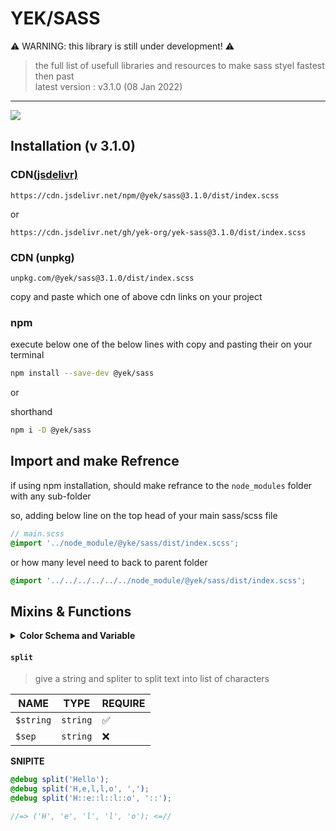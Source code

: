 # YEK/SASS

⚠️ WARNING: this library is still under development! ⚠️

> the full list of usefull libraries and resources to make sass styel fastest then past\
> latest version : v3.1.0 (08 Jan 2022)

----

[![](https://data.jsdelivr.com/v1/package/npm/@yek/sass/badge)](https://www.jsdelivr.com/package/npm/@yek/sass)

## Installation (v 3.1.0)

<h3>CDN<a href="https://www.jsdelivr.com/package/npm/@yek/sass">(jsdelivr)</a></h3>

``` https
https://cdn.jsdelivr.net/npm/@yek/sass@3.1.0/dist/index.scss
```

or

``` https
https://cdn.jsdelivr.net/gh/yek-org/yek-sass@3.1.0/dist/index.scss
```

### CDN (unpkg)

``` https
unpkg.com/@yek/sass@3.1.0/dist/index.scss
```

<p>copy and paste which one of above cdn links on your project</p>

### npm

<p>execute below one of the below lines with copy and pasting their on your terminal</p>

``` bash
npm install --save-dev @yek/sass
```

or

shorthand

``` bash
npm i -D @yek/sass
```

## Import and make Refrence

if using npm installation, should make refrance to the `node_modules` folder
with any sub-folder

so, adding below line on the top head of your main sass/scss file

```scss
// main.scss 
@import '../node_module/@yke/sass/dist/index.scss';
```

or how many level need to back to parent folder

```scss
@import '../../../../../../node_module/@yek/sass/dist/index.scss';
```

## Mixins & Functions

<details>
  <summary id="color-schema"><strong>Color Schema and Variable</strong></summary>
  
  <p>
    in this library we use variable color schema. so, that meant in yek-scss functions and mixins available to making this task easy.
  </p>

  <h4>Create Color Schema (Sass Variable system)</h4>
> this feature under wirtten and not tested

  <p>in this case we syncing sass variable with css variable (custom property) and this featuer just availbe to using native color function who can use with css variables<br />

  to working scss variable, should assigning before `clear-root` and `set-root` mixins
  </p>

  <table>
    <thead>
      <tr><th colspan="2">pre-built variables</th></tr>
      <tr><th>SASS Syntax</th><th>CSS Syntax</th></tr>
    </thead>
    <tbody>
      <tr>
        <td>`$color-primary`</td>
        <td>`--color-primary`</td>
      </tr>
      <tr>
        <td>`$color-secondary`</td>
        <td>`--color-secondary`</td>
      </tr>
      <tr>
        <td>`$color-white`</td>
        <td>`--color-white`</td>
      </tr>
      <tr>
        <td>`$color-black`</td>
        <td>`--color-black`</td>
      </tr>
      <tr>
        <td>`$color-gray`</td>
        <td>`--color-gray`</td>
      </tr>
      <tr>
        <td>`$color-light-gray`</td>
        <td>`--color-light-gray`</td>
      </tr>
      <tr>
        <td>`$font-family`</td>
        <td>`--font-family`</td>
      </tr>
      <tr>
        <td colspan="2">if you have any variable should be in pre-built variable as schema, you can forking on github and making PR's or Issues on <a href="https://github.com/yek-org/yek-sass">@yek/sass repo</a>
      </tr>
    </tbody>
  </table>

  <p> Now, We using `clear-root` mixin to reset and normilize the defautl css styles and then using `set-root` mixin to setup and assign custom css variable as root level on `:root` selector</p>

  <details>
    <summary><strong>Code Syntax</strong></summary>


  <strong>Sass Syntax</strong>

  ```scss
  // custom or schema scss variable in here...
  @include clear-root();

  // if we have custom css variable, we setting it with set-root mixin in here
  @include set-root((
    custom-variable: 'custom-name',
    // and so on
  ));
  ```

  <strong>Css Syntax</strong>

  ```css
  :root {
    --color-primary: #1a2556;
    --color-secondary: #a5b3d4;
    --color-gray: #dde6f3;
    --color-light-gray: #f3f6fb;
    --color-white: white;
    --color-black: #3e3743;
    --font-family: Roboto, Montserrat, sans-serif;
  }
  ```

  </details>

  <p> And, for using on the your stylesheet, your code should be like some thing on the below
  </p>

  <details>
    <summary>Code Syntax</summary>

  <strong>Sass Syntax</strong>

  ```scss
  .selector{
    // sass native variable
    background-color: $color-primary;

    // css native variable
    background-color: var(--color-primary);

    // varialbe function
    background-color: val(color-primary);

    // color function
    background-color: color(primary);
  }
  ```

  <strong>Css Syntax</strong>

  ```css
  .selector{
    /* sass native variable */
    background-color: #1a2556;

    /* css native variable */
    background-color: var(--color-primary);

    /* varialbe function */
    background-color: var(--color-primary);

    /* color function */
    background-color: var(--color-primary);
  }
  ```

  </details>


  <h4>`val`, `color` function</h4>

  to using css variable and color variable, these function are easy way to use.

  <h4>how assign new css variable and set value</h4>

  to assigning new css variable and setting value on it or re-assign or changing current value of the any variable, we can use `set-var` mixin to making it easy.

  <strong>Sass Syntax</strong>

  ```scss
  @include set-root(( custom-variable : 'custom-value' ));

  .selector::after {
    @include set-var(custom-variable, 'new-value');

    content: val(custom-variable);
  }
  ```

  <strong>Css Syntax</strong>

  ```css
  :root {
    /* another css root variable */
    --custom-variable: 'custom-variable';
  }

  .selector::after {
    --custom-variable: 'new-value';

    content: var(--custom-variable); /* replaced by 'new-value' */
  }
  ```
  
  </details>

#### `split`

> give a string and spliter to split text into list of characters

| NAME      | TYPE     | REQUIRE |
| --------- | -------- | ------- |
| `$string` | `string` | ✅      |
| `$sep`    | `string` | ❌      |

**SNIPITE**

```scss
@debug split('Hello');
@debug split('H,e,l,l,o', ',');
@debug split('H::e::l::l::o', '::');

//=> ('H', 'e', 'l', 'l', 'o'); <=//
```
